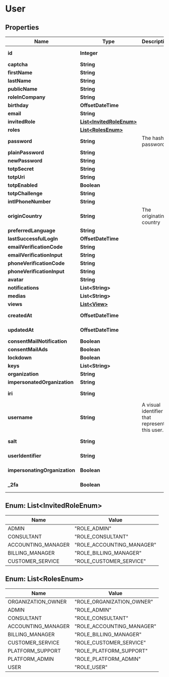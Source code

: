 

# User



## Properties

| Name | Type | Description | Notes |
|------------ | ------------- | ------------- | -------------|
|**id** | **Integer** |  |  [optional] [readonly] |
|**captcha** | **String** |  |  [optional] |
|**firstName** | **String** |  |  [optional] |
|**lastName** | **String** |  |  [optional] |
|**publicName** | **String** |  |  [optional] |
|**roleInCompany** | **String** |  |  [optional] |
|**birthday** | **OffsetDateTime** |  |  [optional] |
|**email** | **String** |  |  [optional] |
|**invitedRole** | [**List&lt;InvitedRoleEnum&gt;**](#List&lt;InvitedRoleEnum&gt;) |  |  [optional] |
|**roles** | [**List&lt;RolesEnum&gt;**](#List&lt;RolesEnum&gt;) |  |  |
|**password** | **String** | The hashed password |  [optional] |
|**plainPassword** | **String** |  |  [optional] |
|**newPassword** | **String** |  |  [optional] |
|**totpSecret** | **String** |  |  [optional] |
|**totpUri** | **String** |  |  [optional] |
|**totpEnabled** | **Boolean** |  |  [optional] |
|**totpChallenge** | **String** |  |  [optional] |
|**intlPhoneNumber** | **String** |  |  [optional] |
|**originCountry** | **String** | The originating country |  [optional] |
|**preferredLanguage** | **String** |  |  [optional] |
|**lastSuccessfulLogIn** | **OffsetDateTime** |  |  [optional] |
|**emailVerificationCode** | **String** |  |  [optional] |
|**emailVerificationInput** | **String** |  |  [optional] |
|**phoneVerificationCode** | **String** |  |  [optional] |
|**phoneVerificationInput** | **String** |  |  [optional] |
|**avatar** | **String** |  |  [optional] |
|**notifications** | **List&lt;String&gt;** |  |  [optional] |
|**medias** | **List&lt;String&gt;** |  |  [optional] |
|**views** | [**List&lt;View&gt;**](View.md) |  |  |
|**createdAt** | **OffsetDateTime** |  |  [optional] [readonly] |
|**updatedAt** | **OffsetDateTime** |  |  [optional] [readonly] |
|**consentMailNotification** | **Boolean** |  |  |
|**consentMailAds** | **Boolean** |  |  |
|**lockdown** | **Boolean** |  |  |
|**keys** | **List&lt;String&gt;** |  |  |
|**organization** | **String** |  |  [optional] |
|**impersonatedOrganization** | **String** |  |  [optional] |
|**iri** | **String** |  |  [optional] [readonly] |
|**username** | **String** | A visual identifier that represents this user. |  [optional] [readonly] |
|**salt** | **String** |  |  [optional] [readonly] |
|**userIdentifier** | **String** |  |  [optional] [readonly] |
|**impersonatingOrganization** | **Boolean** |  |  [optional] [readonly] |
|**_2fa** | **Boolean** |  |  [optional] [readonly] |



## Enum: List&lt;InvitedRoleEnum&gt;

| Name | Value |
|---- | -----|
| ADMIN | &quot;ROLE_ADMIN&quot; |
| CONSULTANT | &quot;ROLE_CONSULTANT&quot; |
| ACCOUNTING_MANAGER | &quot;ROLE_ACCOUNTING_MANAGER&quot; |
| BILLING_MANAGER | &quot;ROLE_BILLING_MANAGER&quot; |
| CUSTOMER_SERVICE | &quot;ROLE_CUSTOMER_SERVICE&quot; |



## Enum: List&lt;RolesEnum&gt;

| Name | Value |
|---- | -----|
| ORGANIZATION_OWNER | &quot;ROLE_ORGANIZATION_OWNER&quot; |
| ADMIN | &quot;ROLE_ADMIN&quot; |
| CONSULTANT | &quot;ROLE_CONSULTANT&quot; |
| ACCOUNTING_MANAGER | &quot;ROLE_ACCOUNTING_MANAGER&quot; |
| BILLING_MANAGER | &quot;ROLE_BILLING_MANAGER&quot; |
| CUSTOMER_SERVICE | &quot;ROLE_CUSTOMER_SERVICE&quot; |
| PLATFORM_SUPPORT | &quot;ROLE_PLATFORM_SUPPORT&quot; |
| PLATFORM_ADMIN | &quot;ROLE_PLATFORM_ADMIN&quot; |
| USER | &quot;ROLE_USER&quot; |



